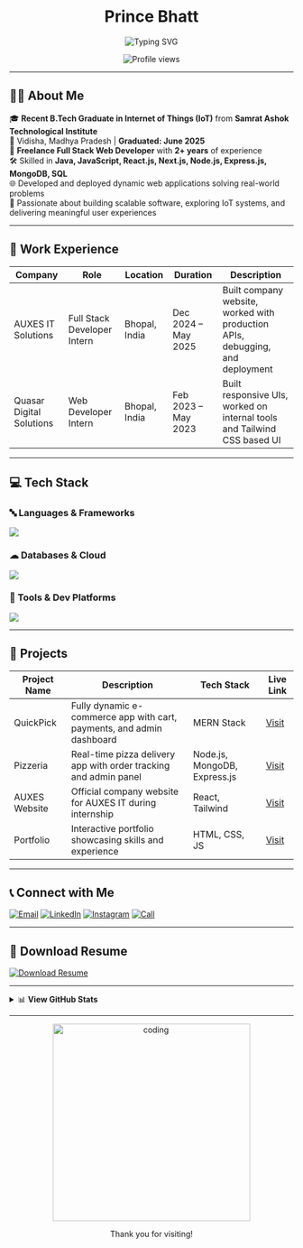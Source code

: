 <!-- Typing SVG Banner -->
<h1 align="center">Prince Bhatt</h1>
<p align="center">
  <img src="https://readme-typing-svg.demolab.com/?lines=Full+Stack+Developer;Freelancer;Tech+Consultant;JavaScript+%7C+ReactJS+%7C+Java+%7C+MongoDB/SQL;Passionate+About+Building+Web+Apps&font=Fira+Code&center=true&width=600&height=45&pause=1000" alt="Typing SVG" />
</p>
<p align="center">
  <img src="https://komarev.com/ghpvc/?username=princebhatt03&label=Profile%20views&color=0e75b6&style=flat" alt="Profile views" />
</p>

---

## 👨‍🎓 About Me

🎓 **Recent B.Tech Graduate in Internet of Things (IoT)** from **Samrat Ashok Technological Institute**  
📍 Vidisha, Madhya Pradesh | **Graduated: June 2025**  
💼 **Freelance Full Stack Web Developer** with **2+ years** of experience  
🛠 Skilled in **Java, JavaScript, React.js, Next.js, Node.js, Express.js, MongoDB, SQL**  
🌐 Developed and deployed dynamic web applications solving real-world problems  
🚀 Passionate about building scalable software, exploring IoT systems, and delivering meaningful user experiences  

---

## 💼 Work Experience

| Company               | Role                    | Location          | Duration            | Description                                                                 |
|-----------------------|-------------------------|-------------------|----------------------|-----------------------------------------------------------------------------|
| AUXES IT Solutions    | Full Stack Developer Intern | Bhopal, India      | Dec 2024 – May 2025  | Built company website, worked with production APIs, debugging, and deployment |
| Quasar Digital Solutions | Web Developer Intern     | Bhopal, India      | Feb 2023 – May 2023 | Built responsive UIs, worked on internal tools and Tailwind CSS based UI    |

---

## 💻 Tech Stack

### 🔤 Languages & Frameworks
<p>
  <img src="https://skillicons.dev/icons?i=js,java,react,nodejs,express,html,css" />
</p>

### ☁ Databases & Cloud
<p>
  <img src="https://skillicons.dev/icons?i=mongodb,mysql,aws,gcp" />
</p>

### 🧰 Tools & Dev Platforms
<p>
  <img src="https://skillicons.dev/icons?i=git,github,postman,photoshop,vscode,render" />
</p>

---

## 📁 Projects

| Project Name     | Description                                                                 | Tech Stack                    | Live Link                                      |
|------------------|-----------------------------------------------------------------------------|-------------------------------|------------------------------------------------|
| QuickPick        | Fully dynamic e-commerce app with cart, payments, and admin dashboard       | MERN Stack                    | [Visit](https://quick-pick-5e6b.onrender.com)  |
| Pizzeria         | Real-time pizza delivery app with order tracking and admin panel            | Node.js, MongoDB, Express.js | [Visit](https://pizza-ria.onrender.com)        |
| AUXES Website    | Official company website for AUXES IT during internship                     | React, Tailwind               | [Visit](https://api.auxes.in)                  |
| Portfolio        | Interactive portfolio showcasing skills and experience                      | HTML, CSS, JS                 | [Visit](https://princebhatt03.github.io/Portfolio) |

---

## 📞 Connect with Me

[![Email](https://img.shields.io/badge/Email-D14836?style=for-the-badge&logo=gmail&logoColor=white)](mailto:princebhatt316@gmail.com)
[![LinkedIn](https://img.shields.io/badge/LinkedIn-blue?style=for-the-badge&logo=linkedin&logoColor=white)](https://www.linkedin.com/in/prince-bhatt-0958a725a/)
[![Instagram](https://img.shields.io/badge/Instagram-E4405F?style=for-the-badge&logo=instagram&logoColor=white)](https://instagram.com/prince16.03)
[![Call](https://img.shields.io/badge/Phone-6265307739-blue?style=for-the-badge)](tel:+916265307739)

---

## 📄 Download Resume

[![Download Resume](https://img.shields.io/badge/Download%20Resume-Google%20Drive-blue?style=for-the-badge&logo=google-drive)](https://drive.google.com/file/d/1nwNp_1Xe-MuMb-iYqU-3T8t0zWC1prm0/view?usp=drivesdk)

---

<details>
  <summary>📊 <strong>View GitHub Stats</strong></summary>
  <br/>
  <p align="center">
    <img src="https://github-profile-trophy.vercel.app/?username=princebhatt03&theme=onedark" alt="Trophies" />
    <br/>
<!--     <img src="https://github-readme-stats.vercel.app/api?username=princebhatt03&show_icons=true&theme=github_dark" alt="GitHub Stats" /> -->
    <br/>
<p align="center">
  <img src="https://github-readme-stats.vercel.app/api?username=princebhatt03&show_icons=true&theme=radical" />
   <br/>
  <img src="https://github-readme-streak-stats.herokuapp.com?user=princebhatt03&theme=radical" />
  <br/>
    <img src="https://github-readme-stats.vercel.app/api/top-langs/?username=princebhatt03&layout=compact&theme=github_dark" alt="Top Languages" />
    <br/>
  </p>  
<!--     <img src="https://activity-graph.herokuapp.com/graph?username=princebhatt03&theme=dracula&hide_border=true" alt="Contribution Graph"/> -->
  </p>
</details>

---

<p align="center">
  <img src="https://media.giphy.com/media/qgQUggAC3Pfv687qPC/giphy.gif" width="350" alt="coding" />
</p>

<p align="center">
  Thank you for visiting!
</p>
